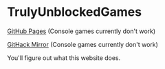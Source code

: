 # TrulyUnblockedGames

[GitHub Pages](https://wade7wastaken.github.io/TrulyUnblockedGames/)
(Console games currently don't work)

[GitHack Mirror](https://raw.githack.com/wade7wastaken/TrulyUnblockedGames/master/index.html)
(Console games currently don't work)

You'll figure out what this website does.
